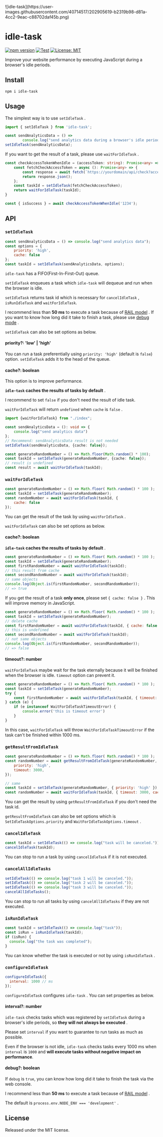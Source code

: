 
<div style="display: flex; align-items: center; justify-content: center">
![idle-task](https://user-images.githubusercontent.com/40714517/202905619-b2319b98-d81a-4cc2-9eac-c88702daf45b.png)
</div>

# idle-task

[![npm version](https://badge.fury.io/js/idle-task.svg)](https://badge.fury.io/js/idle-task)
[![Test](https://github.com/hiroki0525/idle-task/actions/workflows/test.yml/badge.svg)](https://github.com/hiroki0525/idle-task/actions/workflows/test.yml)
[![License: MIT](https://img.shields.io/badge/License-MIT-yellow.svg)](https://opensource.org/licenses/MIT)

Improve your website performance by executing JavaScript during a browser's idle periods.

## Install

```shell
npm i idle-task
```

## Usage

The simplest way is to use `setIdleTask` .

```javascript
import { setIdleTask } from 'idle-task';

const sendAnalyticsData = () =>
        console.log("send analytics data during a browser's idle periods.");
setIdleTask(sendAnalyticsData);
```

If you want to get the result of a task, please use `waitForIdleTask` .

```typescript
const checkAccessTokenWhenIdle = (accessToken: string): Promise<any> => {
    const fetchCheckAccessToken = async (): Promise<any> => {
        const response = await fetch(`https://yourdomain/api/check?accessToken=${accessToken}`);
        return response.json();
    };
    const taskId = setIdleTask(fetchCheckAccessToken);
    return waitForIdleTask(taskId);
}

const { isSuccess } = await checkAccessTokenWhenIdle('1234');
```

## API

### `setIdleTask`

```javascript
const sendAnalyticsData = () => console.log("send analytics data");
const options = {
    priority: 'high',
    cache: false
};
const taskId = setIdleTask(sendAnalyticsData, options);
```

`idle-task` has a FIFO(First-In-First-Out) queue.

`setIdleTask` enqueues a task which `idle-task` will dequeue and run when the browser is idle.

`setIdleTask` returns task id which is necessary for `cancelIdleTask` , `isRunIdleTask` and `waitForIdleTask`.

I recommend less than **50 ms** to execute a task because of [RAIL model](https://web.dev/i18n/en/rail/) .
If you want to know how long did it take to finish a task, please use [debug mode](#debug-boolean) .

`setIdleTask` can also be set options as below.

#### priority?: 'low' | 'high'

You can run a task preferentially using `priority: 'high'` (default is `false`) option.
`setIdleTask` adds it to the head of the queue.

#### cache?: boolean

This option is to improve performance.

**`idle-task` caches the results of tasks by default** .

I recommend to set `false` if you don't need the result of idle task.

`waitForIdleTask` will return `undefined` when `cache` is `false` .

```typescript
import {waitForIdleTask} from "./index";

const sendAnalyticsData = (): void => {
    console.log("send analytics data")
};
// Recommend: sendAnalyticsData result is not needed
setIdleTask(sendAnalyticsData, {cache: false});

const generateRandomNumber = () => Math.floor(Math.random() * 100);
const taskId = setIdleTask(generateRandomNumber, {cache: false});
// result is undefined
const result = await waitForIdleTask(taskId);
```

### `waitForIdleTask`

```javascript
const generateRandomNumber = () => Math.floor( Math.random() * 100 );
const taskId = setIdleTask(generateRandomNumber);
const randomNumber = await waitForIdleTask(taskId, {
    cache: false
});
```

You can get the result of the task by using `waitForIdleTask` .

`waitForIdleTask` can also be set options as below.

#### cache?: boolean

**`idle-task` caches the results of tasks by default** .

```javascript
const generateRandomNumber = () => Math.floor( Math.random() * 100 );
const taskId = setIdleTask(generateRandomNumber);
const firstRandomNumber = await waitForIdleTask(taskId);
// this result from cache
const secondRandomNumber = await waitForIdleTask(taskId);
// same objects
console.log(Object.is(firstRandomNumber, secondRandomNumber));
// => true
```

If you get the result of a task **only once**, please set `{ cache: false }` .
This will improve memory in JavaScript.

```javascript
const generateRandomNumber = () => Math.floor( Math.random() * 100 );
const taskId = setIdleTask(generateRandomNumber);
// delete cache
const firstRandomNumber = await waitForIdleTask(taskId, { cache: false });
// this is undefined
const secondRandomNumber = await waitForIdleTask(taskId);
// not same objects
console.log(Object.is(firstRandomNumber, secondRandomNumber));
// => false
```

#### timeout?: number

`waitForIdleTask` maybe wait for the task eternally because it will be finished when the browser is idle.
`timeout` option can prevent it.

```javascript
const generateRandomNumber = () => Math.floor( Math.random() * 100 );
const taskId = setIdleTask(generateRandomNumber);
try {
    const firstRandomNumber = await waitForIdleTask(taskId, { timeout: 1000 });
} catch (e) {
    if (e instanceof WaitForIdleTaskTimeoutError) {
        console.error('this is timeout error')
    }
}
```

In this case, `waitForIdleTask` will throw `WaitForIdleTaskTimeoutError` if the task can't be finished within 1000 ms.

### `getResultFromIdleTask`

```javascript
const generateRandomNumber = () => Math.floor( Math.random() * 100 );
const randomNumber = await getResultFromIdleTask(generateRandomNumber, {
    priority: 'high',
    timeout: 3000,
});

// same
const taskId = setIdleTask(generateRandomNumber, { priority: 'high' });
const randomNumber = await waitForIdleTask(taskId, { timeout: 3000, cache: false });
```

You can get the result by using `getResultFromIdleTask` if you don't need the task id.

`getResultFromIdleTask` can also be set options which is `SetIdleTaskOptions.priority` and  `WaitForIdleTaskOptions.timeout` .

### `cancelIdleTask`

```javascript
const taskId = setIdleTask(() => console.log("task will be canceled."));
cancelIdleTask(taskId);
```

You can stop to run a task by using `cancelIdleTask` if it is not executed.

### `cancelAllIdleTasks`

```javascript
setIdleTask(() => console.log("task 1 will be canceled."));
setIdleTask(() => console.log("task 2 will be canceled."));
setIdleTask(() => console.log("task 3 will be canceled."));
cancelAllIdleTasks();
```

You can stop to run all tasks by using `cancelAllIdleTasks` if they are not executed.

### `isRunIdleTask`

```javascript
const taskId = setIdleTask(() => console.log("task"));
const isRun = isRunIdleTask(taskId);
if (isRun) {
  console.log("the task was completed");
}
```

You can know whether the task is executed or not by using `isRunIdleTask` .

### `configureIdleTask`

```javascript
configureIdleTask({
  interval: 1000 // ms
});
```

`configureIdleTask` configures `idle-task` .
You can set properties as below.

#### interval?: number

`idle-task` checks tasks which was registered by `setIdleTask` during a browser's idle periods, so **they will not always be executed** . 

Please set `interval` if you want to guarantee to run tasks as much as possible.

Even if the browser is not idle, `idle-task` checks tasks every 1000 ms when `interval` is `1000` and **will execute tasks without negative impact on performance**.

#### debug?: boolean

If `debug` is `true`, you can know how long did it take to finish the task via the web console.

I recommend less than **50 ms** to execute a task because of [RAIL model](https://web.dev/i18n/en/rail/) .

The default is `process.env.NODE_ENV === 'development'` .

## License

Released under the MIT license.
